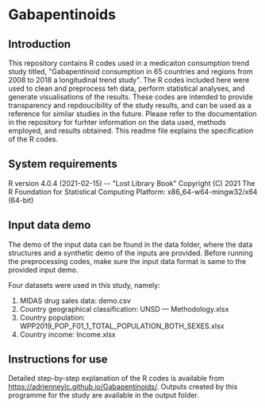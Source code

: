 # Gabapentinoids
## Introduction
This repository contains R codes used in a medicaiton consumption trend study titled, "Gabapentinoid consumption in 65 countries and regions from 2008 to 2018 a longitudinal trend study". The R codes included here were used to clean and preprocess teh data, perform statistical analyses, and generate visualisations of the results. These codes are intended to provide transparency and repdoucibility of the study results, and can be used as a reference for similar studies in the future. Please refer to the documentation in the repository for furhter information on the data used, methods employed, and results obtained. This readme file explains the specification of the R codes. 

## System requirements
R version 4.0.4 (2021-02-15) -- "Lost Library Book"
Copyright (C) 2021 The R Foundation for Statistical Computing
Platform: x86_64-w64-mingw32/x64 (64-bit)

## Input data demo
The demo of the input data can be found in the data folder, where the data structures and a synthetic demo of the inputs are provided. Before running the preprocessing codes, make sure the input data format is same to the provided input demo.

Four datasets were used in this study, namely:
1. MIDAS drug sales data: demo.csv
2. Country geographical classification: UNSD — Methodology.xlsx 
3. Country population: WPP2019_POP_F01_1_TOTAL_POPULATION_BOTH_SEXES.xlsx
4. Country income: Income.xlsx

## Instructions for use
Detailed step-by-step explanation of the R codes is available from https://adrienneylc.github.io/Gabapentinoids/. Outputs created by this programme for the study are available in the output folder.
